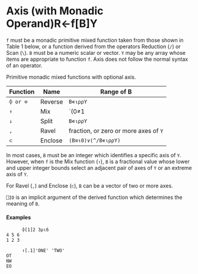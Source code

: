 




<h1 class="heading"><span class="name">Axis (with Monadic Operand)</span><span class="command">R←f[B]Y</span></h1>

`f` must be a monadic primitive mixed function taken from those shown in Table 1 below, or a function derived from the operators Reduction (`/`) or Scan (`\`). `B` must be a numeric scalar or vector. `Y` may be any array whose items are appropriate to function `f`. Axis does not follow the normal syntax of an operator.



Primitive monadic mixed functions with optional axis.

| Function | Name | Range of B |
| --- | --- | ---  |
| `⌽ or ⊖` | Reverse | `B∊⍳⍴⍴Y` |
| `↑` | Mix | `(0≠1|B)^(B>⎕IO-1)^(B<⎕IO+⍴⍴Y)` |
| `↓` | Split | `B∊⍳⍴⍴Y` |
| `,` | Ravel | fraction, or zero or more axes of `Y` |
| `⊂` | Enclose | `(B≡⍳0)∨(^/B∊⍳⍴⍴Y)` |


In most cases, `B` must be an integer which identifies a specific axis of `Y`. However, when  `f` is the Mix function (`↑`),   `B` is a fractional value whose lower and upper integer bounds select an adjacent pair of axes of `Y` or an extreme axis of `Y`.


For Ravel (`,`) and Enclose (`⊂`), `B` can be a vector of two or more axes.


`⎕IO` is an implicit argument of the derived function which determines the meaning of `B`.

#### Examples
```apl
      ⌽[1]2 3⍴⍳6
4 5 6
1 2 3
 
      ↑[.1]'ONE' 'TWO'
OT
NW
EO
```


